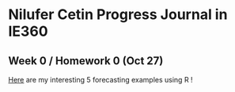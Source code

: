 # Nilufer Cetin Progress Journal in IE360

## Week 0 / Homework 0 (Oct 27)

[Here](files/hmw0.html) are my interesting 5 forecasting examples using R !